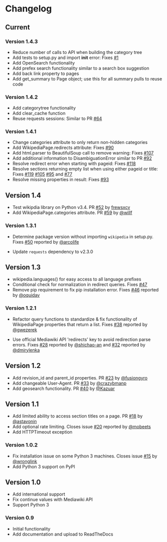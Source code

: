 # Changelog

## Current

### Version 1.4.3

* Reduce number of calls to API when building the category tree
* Add tests to setup.py and import __init__ error: Fixes [#1](https://github.com/barrust/Wikipedia/issues/1)
* Add OpenSearch functionality
* Add prefex search functionality similar to a search box suggestion
* Add back link property to pages
* Add get_summary to Page object; use this for all summary pulls to reuse code


### Version 1.4.2

* Add categorytree functionality
* Add clear_cache function
* Reuse requests sessions: Similar to PR [#64](https://github.com/goldsmith/Wikipedia/pull/64)


### Version 1.4.1

* Change categories attribute to only return non-hidden categories
* Add WikipediaPage.redirects attribute: Fixes [#90](https://github.com/goldsmith/Wikipedia/issues/90)
* Add html.parser to BeautifulSoup call to remove warning: Fixes [#107](https://github.com/goldsmith/Wikipedia/issues/107)
* Add additional information to DisambiguationError similar to PR [#92](https://github.com/goldsmith/Wikipedia/pull/92)
* Resolve redirect error when starting with pageid: Fixes [#118](https://github.com/goldsmith/Wikipedia/issues/118)
* Resolve sections returning empty list when using either pageid or title: Fixes [#119](https://github.com/goldsmith/Wikipedia/issues/119) [#105](https://github.com/goldsmith/Wikipedia/issues/105) [#95](https://github.com/goldsmith/Wikipedia/issues/95) and [#77](https://github.com/goldsmith/Wikipedia/issues/77)
* Resolve missing properties in result: Fixes [#93](https://github.com/goldsmith/Wikipedia/issues/93)


## Version 1.4

* Test wikipdia library on Python v3.4. PR [#52](https://github.com/goldsmith/Wikipedia/pull/52) by [frewsxcv](https://github.com/frewsxcv)
* Add WikipediaPage.categories attribute. PR [#59](https://github.com/goldsmith/Wikipedia/pull/59) by [@willf](https://github.com/willf)

### Version 1.3.1

* Determine package version without importing ``wikipedia`` in setup.py. Fixes [#50](https://github.com/goldsmith/Wikipedia/issues/50) reported by [@arcolife](https://github.com/arcolife)

* Update ``requests`` dependency to v2.3.0

## Version 1.3

* wikipedia.languages() for easy access to all language prefixes
* Conditional check for normalization in redirect queries. Fixes [#47](https://github.com/goldsmith/Wikipedia/issues/47)
* Remove pip requirement to fix pip installation error. Fixes [#46](https://github.com/goldsmith/Wikipedia/issues/46#issuecomment-44221725) reported by [@oquidav](https://github.com/oquidave)

### Version 1.2.1

* Refactor query functions to standardize & fix functionality of WikipediaPage properties that return a list. Fixes [#38](https://github.com/goldsmith/Wikipedia/issues/38) reported by [@gwezerek](https://github.com/gwezerek)

* Use official Mediawiki API 'redirects' key to avoid redirection parse errors. Fixes [#28](https://github.com/goldsmith/Wikipedia/issues/28)
  reported by [@shichao-an](https://github.com/shichao-an) and [#32](https://github.com/goldsmith/Wikipedia/issues/32) reported by [@dmirylenka](https://github.com/dmirylenka)

## Version 1.2

* Add revision_id and parent_id properties. PR [#23](https://github.com/goldsmith/Wikipedia/pull/23) by [@fusiongyro](https://github.com/fusiongyro)
* Add changeable User-Agent. PR [#33](https://github.com/goldsmith/Wikipedia/pull/33) by [@crazybmanp](https://github.com/crazybmanp)
* Add geosearch functionality. PR [#40](https://github.com/goldsmith/Wikipedia/pull/40) by [@Kazuar](https://github.com/Kazuar)

## Version 1.1

* Add limited ability to access section titles on a page.  PR [#18](https://github.com/goldsmith/Wikipedia/pull/18) by [@astavonin](https://github.com/astavonin)
* Add optional rate limiting. Closes issue [#20](https://github.com/goldsmith/Wikipedia/pull/20) reported by [@mobeets](https://github.com/mobeets)
* Add HTTPTimeout exception

### Version 1.0.2

* Fix installation issue on some Python 3 machines. Closes issue [#15](https://github.com/goldsmith/Wikipedia/issues/15) by [@wronglink](https://github.com/wronglink)
* Add Python 3 support on PyPI

## Version 1.0

* Add international support
* Fix continue values with Mediawiki API
* Support Python 3

### Version 0.9

* Initial functionality
* Add documentation and upload to ReadTheDocs
